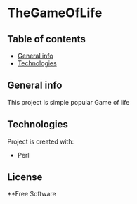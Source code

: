 # TheGameOfLife
## Table of contents
* [General info](#general-info)
* [Technologies](#technologies)

## General info
This project is simple popular Game of life
	
## Technologies
Project is created with:
* Perl

License
----
**Free Software
